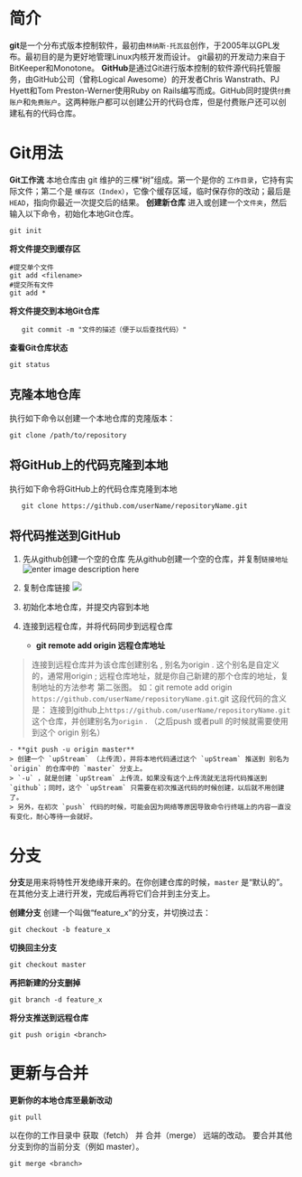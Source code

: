 # 简介
**git**是一个分布式版本控制软件，最初由`林纳斯·托瓦兹`创作，于2005年以GPL发布。最初目的是为更好地管理Linux内核开发而设计。 git最初的开发动力来自于BitKeeper和Monotone。
**GitHub**是通过Git进行版本控制的软件源代码托管服务，由GitHub公司（曾称Logical Awesome）的开发者Chris Wanstrath、PJ Hyett和Tom Preston-Werner使用Ruby on Rails编写而成。GitHub同时提供`付费账户`和`免费账户`。这两种账户都可以创建公开的代码仓库，但是付费账户还可以创建私有的代码仓库。

# Git用法
**Git工作流**
本地仓库由 git 维护的三棵“树”组成。第一个是你的 `工作目录`，它持有实际文件；第二个是 `缓存区（Index）`，它像个缓存区域，临时保存你的改动；最后是 `HEAD`，指向你最近一次提交后的结果。
**创建新仓库**
进入或创建一个`文件夹`，然后输入以下命令，初始化本地Git仓库。
```
git init
```

**将文件提交到缓存区**
```
#提交单个文件
git add <filename>
#提交所有文件
git add *
```

**将文件提交到本地Git仓库**
```
   git commit -m "文件的描述（便于以后查找代码）"
```

**查看Git仓库状态**
```
git status
```

## 克隆本地仓库
 
 执行如下命令以创建一个本地仓库的克隆版本： 
```
git clone /path/to/repository
```

## 将GitHub上的代码克隆到本地
执行如下命令将GitHub上的代码仓库克隆到本地
```
   git clone https://github.com/userName/repositoryName.git
```

## 将代码推送到GitHub
 1. 先从github创建一个空的仓库
	先从github创建一个空的仓库，并复制`链接地址`
	![enter image description here](https://ws1.sinaimg.cn/large/007llElwly1fyv1y0x42pj31ns1947dv.jpg)

2. 复制仓库链接
 ![](https://ws1.sinaimg.cn/large/007llElwly1fyv1zc9mduj31pg110amb.jpg)

3. 初始化本地仓库，并提交内容到本地
4. 连接到远程仓库，并将代码同步到远程仓库
	 -  **git remote add origin 远程仓库地址**
> 连接到远程仓库并为该仓库创建别名 , 别名为origin . 这个别名是自定义的，通常用origin ; 远程仓库地址，就是你自己新建的那个仓库的地址，复制地址的方法参考 第二张图。 
> 如：git remote add origin `https://github.com/userName/repositoryName.git`.git 这段代码的含义是： 连接到github上`https://github.com/userName/repositoryName.git` 这个仓库，并创建别名为`origin` . （之后push 或者pull 的时候就需要使用到这个 origin 别名）

	- **git push -u origin master**
	> 创建一个 `upStream` （上传流），并将本地代码通过这个 `upStream` 推送到 别名为 `origin` 的仓库中的 `master` 分支上。
	> `-u` ，就是创建 `upStream` 上传流，如果没有这个上传流就无法将代码推送到 `github`；同时，这个 `upStream` 只需要在初次推送代码的时候创建，以后就不用创建了。
	> 另外，在初次 `push` 代码的时候，可能会因为网络等原因导致命令行终端上的内容一直没有变化，耐心等待一会就好。


# 分支
**分支**是用来将特性开发绝缘开来的。在你创建仓库的时候，`master` 是“默认的”。在其他分支上进行开发，完成后再将它们合并到主分支上。

**创建分支**
创建一个叫做“feature_x”的分支，并切换过去：

```
git checkout -b feature_x
```

**切换回主分支**

```
git checkout master
```

**再把新建的分支删掉**

```
git branch -d feature_x
```

**将分支推送到远程仓库**
```
git push origin <branch>
```

# 更新与合并
**更新你的本地仓库至最新改动**
```
git pull
```
以在你的工作目录中 获取（fetch） 并 合并（merge） 远端的改动。
要合并其他分支到你的当前分支（例如 master）。
```
git merge <branch>
```